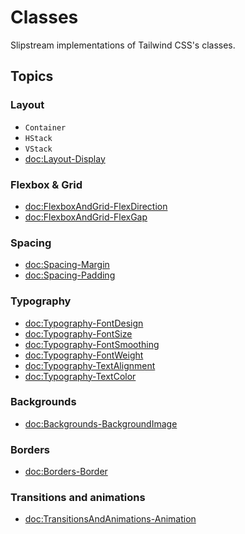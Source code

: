 # Classes

Slipstream implementations of Tailwind CSS's classes.

## Topics

### Layout

- ``Container``
- ``HStack``
- ``VStack``
- <doc:Layout-Display>

### Flexbox & Grid

- <doc:FlexboxAndGrid-FlexDirection>
- <doc:FlexboxAndGrid-FlexGap>

### Spacing

- <doc:Spacing-Margin>
- <doc:Spacing-Padding>

### Typography

- <doc:Typography-FontDesign>
- <doc:Typography-FontSize>
- <doc:Typography-FontSmoothing>
- <doc:Typography-FontWeight>
- <doc:Typography-TextAlignment>
- <doc:Typography-TextColor>

### Backgrounds

- <doc:Backgrounds-BackgroundImage>

### Borders

- <doc:Borders-Border>

### Transitions and animations

- <doc:TransitionsAndAnimations-Animation>

